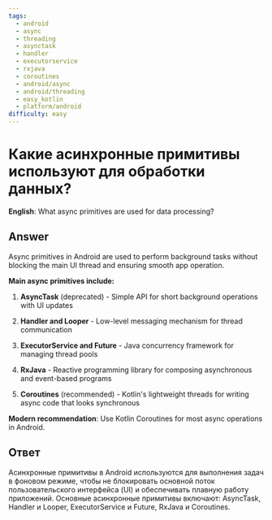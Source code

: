 ```yaml
---
tags:
  - android
  - async
  - threading
  - asynctask
  - handler
  - executorservice
  - rxjava
  - coroutines
  - android/async
  - android/threading
  - easy_kotlin
  - platform/android
difficulty: easy
---
```


# Какие асинхронные примитивы используют для обработки данных?

**English**: What async primitives are used for data processing?

## Answer

Async primitives in Android are used to perform background tasks without blocking the main UI thread and ensuring smooth app operation.

**Main async primitives include:**

1. **AsyncTask** (deprecated) - Simple API for short background operations with UI updates

2. **Handler and Looper** - Low-level messaging mechanism for thread communication

3. **ExecutorService and Future** - Java concurrency framework for managing thread pools

4. **RxJava** - Reactive programming library for composing asynchronous and event-based programs

5. **Coroutines** (recommended) - Kotlin's lightweight threads for writing async code that looks synchronous

**Modern recommendation**: Use Kotlin Coroutines for most async operations in Android.

## Ответ

Асинхронные примитивы в Android используются для выполнения задач в фоновом режиме, чтобы не блокировать основной поток пользовательского интерфейса (UI) и обеспечивать плавную работу приложений. Основные асинхронные примитивы включают: AsyncTask, Handler и Looper, ExecutorService и Future, RxJava и Coroutines.

